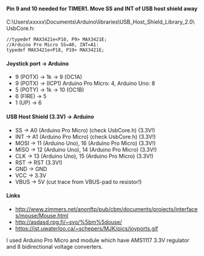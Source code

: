 #### Pin 9 and 10 needed for TIMER1. Move SS and INT of USB host shield away

C:\Users\xxxxx\Documents\Arduino\libraries\USB_Host_Shield_Library_2.0\UsbCore.h:
```
//typedef MAX3421e<P10, P9> MAX3421E;
//Arduino Pro Micro SS=A0, INT=A1:
typedef MAX3421e<P18, P19> MAX3421E;
```

#### Joystick port -> Arduino
- 9 (POTX) -> 1k -> 9 (OC1A)
- 9 (POTX) -> (ICP1) Arduino Pro Micro: 4, Arduino Uno: 8
- 5 (POTY) -> 1k -> 10 (OC1B)
- 6 (FIRE) -> 5
- 1 (UP) -> 6

#### USB Host Shield (3.3V) -> Arduino
- SS -> A0 (Arduino Pro Micro) (check UsbCore.h) (3.3V!)
- INT -> A1 (Arduino Pro Micro) (check UsbCore.h) (3.3V!)
- MOSI -> 11 (Arduino Uno), 16 (Arduino Pro Micro) (3.3V!)
- MISO -> 12 (Arduino Uno), 14 (Arduino Pro Micro) (3.3V!)
- CLK -> 13 (Arduino Uno), 15 (Arduino Pro Micro) (3.3V!)
- RST -> RST (3.3V!)
- GND -> GND
- VCC -> 3.3V
- VBUS -> 5V (cut trace from VBUS-pad to resistor!)

#### Links
- http://www.zimmers.net/anonftp/pub/cbm/documents/projects/interfaces/mouse/Mouse.html
- http://asdasd.rpg.fi/~svo/%5bm%5douse/
- https://ist.uwaterloo.ca/~schepers/MJK/pics/joyports.gif

I used Arduino Pro Micro and module which have AMS1117 3.3V regulator and 8 bidirectional voltage converters.
